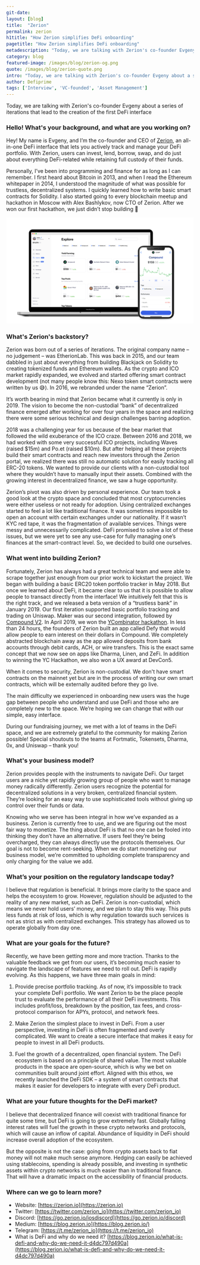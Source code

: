 ```yaml
---
git-date:
layout: [blog]
title:  "Zerion"
permalink: zerion
h1title: "How Zerion simplifies DeFi onboarding"
pagetitle: "How Zerion simplifies DeFi onboarding"
metadescription: "Today, we are talking with Zerion's co-founder Evgeny about a series of iterations that lead to the creation of the first DeFi interface"
category: blog
featured-image: /images/blog/zerion-og.png
quote: /images/blog/zerion-quote.png
intro: "Today, we are talking with Zerion's co-founder Evgeny about a series of iterations that lead to the creation of the first DeFi interface"
author: Defiprime
tags: ['Interview', 'VC-founded', 'Asset Management']
---
```

Today, we are talking with Zerion's co-founder Evgeny about a series of iterations that lead to the creation of the first DeFi interface

### Hello! What's your background, and what are you working on?

Hey! My name is Evgeny, and I’m the co-founder and CEO of [Zerion](https://zerion.io/), an all-in-one DeFi interface that lets you actively track and manage your DeFi portfolio. With Zerion, users can invest, lend, borrow, swap, and do just about everything DeFi-related while retaining full custody of their funds.

Personally, I’ve been into programming and finance for as long as I can remember. I first heard about Bitcoin in 2013, and when I read the Ethereum whitepaper in 2014, I understood the magnitude of what was possible for trustless, decentralized systems. I quickly learned how to write basic smart contracts for Solidity. I also started going to every blockchain meetup and hackathon in Moscow with Alex Bashlykov, now CTO of Zerion. After we won our first hackathon, we just didn’t stop building 🙂

![](/images/blog/cover_10.png)

### What's Zerion's backstory?

Zerion was born out of a series of iterations. The original company name – no judgement – was EtherionLab. This was back in 2015, and our team dabbled in just about everything from building Blackjack on Solidity to creating tokenized funds and Ethereum wallets. As the crypto and ICO market rapidly expanded, we evolved and started offering smart contract development (not many people know this: Nexo token smart contracts were written by us 😅). In 2016, we rebranded under the name “Zerion”.

It’s worth bearing in mind that Zerion became what it currently is only in 2019. The vision to become the non-custodial “bank” of decentralized finance emerged after working for over four years in the space and realizing there were some serious technical and design challenges barring adoption.

2018 was a challenging year for us because of the bear market that followed the wild exuberance of the ICO craze. Between 2016 and 2018, we had worked with some very successful ICO projects, including Waves (raised $15m) and Po.et (raised $10m). But after helping all these projects build their smart contracts and reach new investors through the Zerion portal, we realized there was still no automatic solution for easily tracking all ERC-20 tokens. We wanted to provide our clients with a non-custodial tool where they wouldn’t have to manually input their assets. Combined with the growing interest in decentralized finance, we saw a huge opportunity.

Zerion’s pivot was also driven by personal experience. Our team took a good look at the crypto space and concluded that most cryptocurrencies were either useless or not ready for adoption. Using centralized exchanges started to feel a lot like traditional finance. It was sometimes impossible to open an account with certain exchanges under our nationality. If it wasn’t KYC red tape, it was the fragmentation of available services. Things were messy and unnecessarily complicated. DeFi promised to solve a lot of these issues, but we were yet to see any use-case for fully managing one’s finances at the smart-contract level. So, we decided to build one ourselves.

### What went into building Zerion?

Fortunately, Zerion has always had a great technical team and were able to scrape together just enough from our prior work to kickstart the project. We began with building a basic ERC20 token portfolio tracker in May 2018. But once we learned about DeFi, it became clear to us that it is possible to allow people to transact directly from the interface! We intuitively felt that this is the right track, and we released a beta version of a “trustless bank” in January 2019. Our first iteration supported basic portfolio tracking and trading on Uniswap. Maker was our second integration, followed by [Compound V2](https://www.google.com/url?q=https://www.coindesk.com/defi-pioneer-compound-partners-with-coinbase-wallet-zerion-for-v2-launch&sa=D&ust=1585040657249000&usg=AFQjCNF0A9CZb1ocR8Q2dosvzzX4zjn5uA). In April 2019, we won the [YCombinator hackathon](https://blog.ycombinator.com/april-2019-hackathon-recap/). In less than 24 hours, the founders of Zerion built an app called Defy that would allow people to earn interest on their dollars in Compound. We completely abstracted blockchain away as the app allowed deposits from bank accounts through debit cards, ACH, or wire transfers. This is the exact same concept that we now see on apps like Dharma, Linen, and ZeFi. In addition to winning the YC Hackathon, we also won a UX award at DevCon5.

When it comes to security, Zerion is non-custodial. We don't have smart contracts on the mainnet yet but are in the process of writing our own smart contracts, which will be externally audited before they go live.

The main difficulty we experienced in onboarding new users was the huge gap between people who understand and use DeFi and those who are completely new to the space. We’re hoping we can change that with our simple, easy interface.

During our fundraising journey, we met with a lot of teams in the DeFi space, and we are extremely grateful to the community for making Zerion possible! Special shoutouts to the teams at Fortmatic, Tokensets, Dharma, 0x, and Uniswap – thank you!  

### What's your business model?

Zerion provides people with the instruments to navigate DeFi. Our target users are a niche yet rapidly growing group of people who want to manage money radically differently. Zerion users recognize the potential for decentralized solutions in a very broken, centralized financial system. They’re looking for an easy way to use sophisticated tools without giving up control over their funds or data.

Knowing who we serve has been integral in how we’ve expanded as a business. Zerion is currently free to use, and we are figuring out the most fair way to monetize. The thing about DeFi is that no one can be fooled into thinking they don’t have an alternative. If users feel they’re being overcharged, they can always directly use the protocols themselves. Our goal is not to become rent-seeking. When we do start monetizing our business model, we’re committed to upholding complete transparency and only charging for the value we add.

### What’s your position on the regulatory landscape today?

I believe that regulation is beneficial. It brings more clarity to the space and helps the ecosystem to grow. However, regulation should be adjusted to the reality of any new market, such as DeFi. Zerion is non-custodial, which means we never hold users’ money, and we plan to stay this way. This puts less funds at risk of loss, which is why regulation towards such services is not as strict as with centralized exchanges. This strategy has allowed us to operate globally from day one.

### What are your goals for the future?

Recently, we have been getting more and more traction. Thanks to the valuable feedback we get from our users, it’s becoming much easier to navigate the landscape of features we need to roll out. DeFi is rapidly evolving. As this happens, we have three main goals in mind:

1. Provide precise portfolio tracking. As of now, it’s impossible to track your complete DeFi portfolio. We want Zerion to be the place people trust to evaluate the performance of all their DeFi investments. This includes profit/loss, breakdown by the position, tax fees, and cross-protocol comparison for APYs, protocol, and network fees.

2. Make Zerion the simplest place to invest in DeFi. From a user perspective, investing in DeFi is often fragmented and overly complicated. We want to create a secure interface that makes it easy for people to invest in all DeFi products.

3. Fuel the growth of a decentralized, open financial system. The DeFi ecosystem is based on a principle of shared value. The most valuable products in the space are open-source, which is why we bet on communities built around joint effort. Aligned with this ethos, we recently launched the DeFi SDK – a system of smart contracts that makes it easier for developers to integrate with every DeFi product.

### What are your future thoughts for the DeFi market?

I believe that decentralized finance will coexist with traditional finance for quite some time, but DeFi is going to grow extremely fast. Globally falling interest rates will fuel the growth in these crypto networks and protocols, which will cause an inflow of capital. Abundance of liquidity in DeFi should increase overall adoption of the ecosystem.

But the opposite is not the case: going from crypto assets back to fiat money will not make much sense anymore. Hedging can easily be achieved using stablecoins, spending is already possible, and investing in synthetic assets within crypto networks is much easier than in traditional finance. That will have a dramatic impact on the accessibility of financial products.

### Where can we go to learn more?

- Website: [https://zerion.io](https://zerion.io)
- Twitter: [https://twitter.com/zerion_io](https://twitter.com/zerion_io)
- Discord: [https://go.zerion.io/iosdiscord](https://go.zerion.io/discord)
- Medium: [https://blog.zerion.io](https://blog.zerion.io/)
- Telegram: [https://t.me/zerion_io](https://t.me/zerion_io)
- What is DeFi and why do we need it? [https://blog.zerion.io/what-is-defi-and-why-do-we-need-it-d4dc797d490a](https://blog.zerion.io/what-is-defi-and-why-do-we-need-it-d4dc797d490a)

